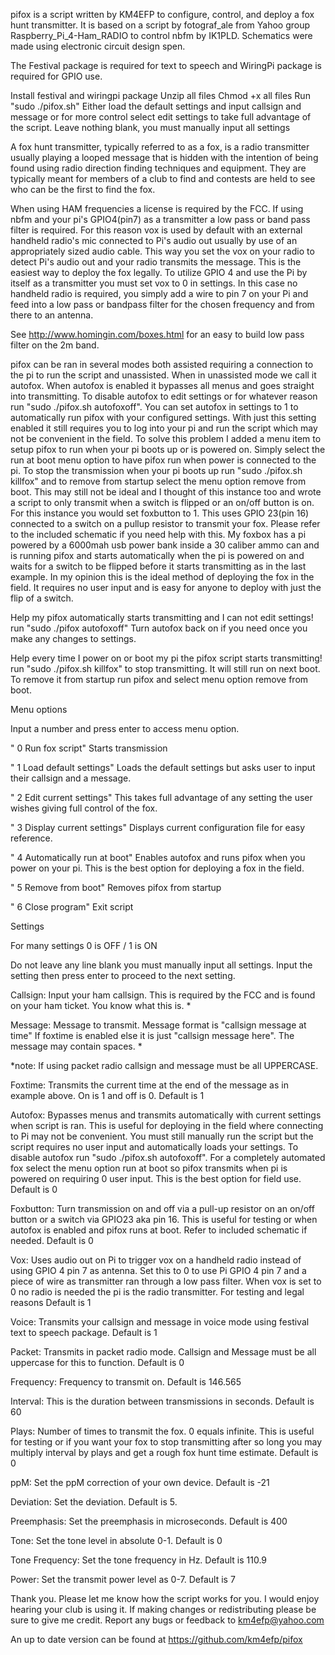 pifox is a script written by KM4EFP to configure, control, and deploy a fox hunt transmitter.  It is based on a script by fotograf_ale from Yahoo group Raspberry_Pi_4-Ham_RADIO to control nbfm by IK1PLD.  Schematics were made using electronic circuit design spen.

The Festival package is required for text to speech and WiringPi package is required for GPIO use.

Install festival and wiringpi package
Unzip all files
Chmod +x all files
Run "sudo ./pifox.sh"
Either load the default settings and input callsign and message or for more control select edit settings to take full advantage of the script. Leave nothing blank, you must manually input all settings

A fox hunt transmitter, typically referred to as a fox, is a radio transmitter usually playing a looped message that is hidden with the intention of being found using radio direction finding techniques and equipment.  They are typically meant for members of a club to find and contests are held to see who can be the first to find the fox.

When using HAM frequencies a license is required by the FCC.  If using nbfm and your pi's GPIO4(pin7) as a transmitter a low pass or band pass filter is required.  For this reason vox is used by default with an external handheld radio's mic connected to Pi's audio out usually by use of an appropriately sized audio cable.  This way you set the vox on your radio to detect Pi's audio out and your radio transmits the message.  This is the easiest way to deploy the fox legally.  To utilize GPIO 4 and use the Pi by itself as a transmitter you must set vox to 0 in settings.  In this case no handheld radio is required, you simply add a wire to pin 7 on your Pi and feed into a low pass or bandpass filter for the chosen frequency and from there to an antenna.

See http://www.homingin.com/boxes.html for an easy to build low pass filter on the 2m band.

pifox can be ran in several modes both assisted requiring a connection to the pi to run the script and unassisted.  When in unassisted mode we call it autofox.  When autofox is enabled it bypasses all menus and goes straight into transmitting.  To disable autofox to edit settings or for whatever reason run "sudo ./pifox.sh autofoxoff".  You can set autofox in settings to 1 to automatically run pifox with your configured settings.  With just this setting enabled it still requires you to log into your pi and run the script which may not be convenient in the field.  To solve this problem I added a menu item to setup pifox to run when your pi boots up or is powered on.  Simply select the run at boot menu option to have pifox run when power is connected to the pi.  To stop the transmission when your pi boots up run "sudo ./pifox.sh killfox" and to remove from startup select the menu option remove from boot.  This may still not be ideal and I thought of this instance too and wrote a script to only transmit when a switch is flipped or an on/off button is on.  For this instance you would set foxbutton to 1.  This uses GPIO 23(pin 16) connected to a switch on a pullup resistor to transmit your fox.  Please refer to the included schematic if you need help with this.  My foxbox has a pi powered by a 6000mah usb power bank inside a 30 caliber ammo can and is running pifox and starts automatically when the pi is powered on and waits for a switch to be flipped before it starts transmitting as in the last example.  In my opinion this is the ideal method of deploying the fox in the field. It requires no user input and is easy for anyone to deploy with just the flip of a switch.

Help my pifox automatically starts transmitting and I can not edit settings!
run "sudo ./pifox autofoxoff"
Turn autofox back on if you need  once you make any changes to settings.

Help every time I power on or boot my pi the pifox script starts transmitting!
run "sudo ./pifox.sh killfox" to stop transmitting.
It will still run on next boot.  To remove it from startup run pifox and select menu option remove from boot.

Menu options

Input a number and press enter to access menu option.

"  0    Run fox script"
Starts transmission

" 1     Load default settings"
Loads the default settings but asks user to input their callsign and a message.

"  2    Edit current settings"
This takes full advantage of any setting the user wishes giving full control of the fox.

"  3    Display current settings"
Displays current configuration file for easy reference.

"  4    Automatically run at boot"
Enables autofox and runs pifox when you power on your pi.  This is the best option for deploying a fox in the field.

"  5    Remove from boot"
Removes pifox from startup

"  6    Close program"
Exit script


Settings

For many settings 0 is OFF / 1 is ON

Do not leave any line blank you must manually input all settings.  Input the setting then press enter to proceed to the next setting.

Callsign:
Input your ham callsign.  This is required by the FCC and is found on your ham ticket.  You know what this is. *

Message:
Message to transmit.  Message format is "callsign message at time" If foxtime is enabled else it is just "callsign message here".  The message may contain spaces. *

*note: If using packet radio callsign and message must be all UPPERCASE.

Foxtime: 
Transmits the current time at the end of the message as in example above.  On is 1 and off is 0.
Default is 1

Autofox:
Bypasses menus and transmits automatically with current settings when script is ran.  This is useful for deploying in the field where connecting to Pi  may not be convenient.  You must still manually run the script but the script requires no user input and automatically loads your settings.  To disable autofox run \"sudo ./pifox.sh autofoxoff\".  For a completely automated fox select the menu option run at boot so pifox transmits when pi is powered on requiring 0 user input.  This is the best option for field use.
Default is 0

Foxbutton:
Turn transmission on and off via a pull-up resistor on an on/off button or a switch via GPIO23 aka pin 16.  This is useful for testing or when autofox is enabled and pifox runs at boot.  Refer to included schematic if needed.
Default is 0

Vox:
Uses audio out on Pi to trigger vox on a handheld radio instead of using GPIO 4 pin 7 as antenna.  Set this to 0 to use Pi GPIO 4 pin 7 and a piece of wire as transmitter ran through a low pass filter.  When vox is set to 0 no radio is needed the pi is the radio transmitter.  For testing and legal reasons
Default is 1

Voice:
Transmits your callsign and message in voice mode using festival text to speech package.
Default is 1

Packet:
Transmits in packet radio mode.  Callsign and Message must be all uppercase for this to function.
Default is 0

Frequency:
Frequency to transmit on.
Default is 146.565

Interval:
This is the duration between transmissions in seconds.
Default is 60

Plays:
Number of times to transmit the fox. 0 equals infinite.  This is useful for testing or if you want your fox to stop transmitting after so long you may multiply interval by plays and get a rough fox hunt time estimate.
Default is 0

ppM: Set the ppM correction of your own device.
Default is -21

Deviation:
Set the deviation.
Default is 5.

Preemphasis:
Set the preemphasis in microseconds.
Default is 400

Tone:
Set the tone level in absolute 0-1.
Default is 0

Tone Frequency:
Set the tone frequency in Hz.
Default is 110.9

Power:
Set the transmit power level as 0-7.
Default is 7

Thank you.  Please let me know how the script works for you. I would enjoy hearing your club is using it.  If making changes or redistributing please be sure to give me credit.  Report any bugs or feedback to km4efp@yahoo.com 

An up to date version can be found at
https://github.com/km4efp/pifox